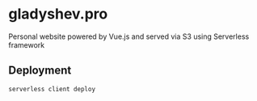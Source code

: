 # gladyshev.pro
Personal website powered by Vue.js and served via S3 using Serverless framework

## Deployment

`serverless client deploy`

